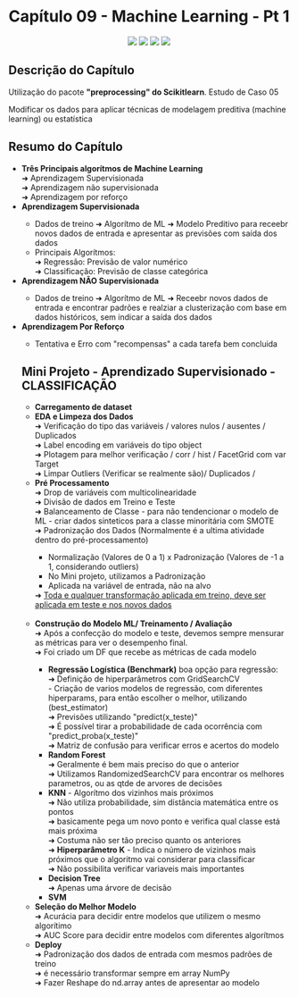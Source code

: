 <h1 align="center"> Capítulo 09 - Machine Learning - Pt 1</h1>

<p align="center">
  <img src="https://img.shields.io/badge/Python-FFD43B?style=for-the-badge&logo=python&logoColor=blue">
  <img src="https://img.shields.io/badge/Pandas-2C2D72?style=for-the-badge&logo=pandas&logoColor=white">
  <img src="https://img.shields.io/badge/numpy-%23013243.svg?style=for-the-badge&logo=numpy&logoColor=white">
  <img src="https://img.shields.io/badge/scikit_learn-F7931E?style=for-the-badge&logo=scikit-learn&logoColor=white">
</p>

<h2>Descrição do Capítulo</h2>
<p>Utilização do pacote <b>"preprocessing" do Scikitlearn</b>. Estudo de Caso 05</p>
<p>Modificar os dados para aplicar técnicas de modelagem preditiva (machine learning) ou estatística</p>

<h2>Resumo do Capítulo</h2>
<ul>
 <li><b>Três Principais algorítmos de Machine Learning</b></li>
 ➜ Aprendizagem Supervisionada<br>
 ➜ Aprendizagem não supervisionada <br>
 ➜ Aprendizagem por reforço<br>

  <li><b>Aprendizagem Supervisionada</b></li>
    <ul>
      <li>Dados de treino ➜ Algorítmo de ML ➜ Modelo Preditivo para receebr novos dados de entrada e apresentar as previsões com saída dos dados</li>
      <li>Principais Algorítmos:</li>
      ➜ Regressão: Previsão de valor numérico<br>
      ➜ Classificação: Previsão de classe categórica<br>
    </ul>
  <li><b>Aprendizagem NÃO Supervisionada</b></li>
    <ul>
      <li>Dados de treino ➜ Algorítmo de ML ➜ Receebr novos dados de entrada e encontrar padrões e realziar a clusterização com base em dados históricos, sem indicar a saída dos dados
    </ul>
  <li><b>Aprendizagem Por Reforço</b></li>
    <ul>
      <li>Tentativa e Erro com "recompensas" a cada tarefa bem concluida</li>
    </ul>
  
<h2>Mini Projeto - Aprendizado Supervisionado - CLASSIFICAÇÃO</h2>
<ul>
 <li><b>Carregamento de dataset</b></li>
 <li><b>EDA e Limpeza dos Dados</b></li>
 ➜ Verificação do tipo das variáveis / valores nulos / ausentes / Duplicados<br>
 ➜ Label encoding em variáveis do tipo object <br>
 ➜ Plotagem para melhor verificação / corr / hist / FacetGrid com var Target<br>
 ➜ Limpar Outliers (Verificar se realmente são)/ Duplicados / 
 <li><b>Pré Processamento</b></li>
 ➜ Drop de variáveis com multicolinearidade<br>
 ➜ Divisão de dados em Treino e Teste<br>
 ➜ Balanceamento de Classe - para não tendencionar o modelo de ML - criar dados sinteticos para a classe minoritária com SMOTE<br>
 ➜ Padronização dos Dados (Normalmente é a ultima atividade dentro do pré-processamento) 
 <ul>
      <li>Normalização (Valores de 0 a 1) x Padronização (Valores de -1 a 1, considerando outliers)</li>
      <li>No Mini projeto, utilizamos a Padronização</li>
      <li>Aplicada na variável de entrada, não na alvo</li> 
  </ul>
  ➜ <u>Toda e qualquer transformação aplicada em treino, deve ser aplicada em teste e nos novos dados</u>
  <br>  <br>
 <li><b>Construção do Modelo ML/ Treinamento / Avaliação</b></li>
  ➜ Após a confecção do modelo e teste, devemos sempre mensurar as métricas para ver o desempenho final.<br>
  ➜ Foi criado um DF que recebe as métricas de cada modelo
 <ul>
      <li><b>Regressão Logística (Benchmark)</b> boa opção para regressão:</li>
      ➜ Definição de hiperparâmetros com GridSearchCV<br>
      - Criação de varios modelos de regressão, com diferentes hiperparams, para então escolher o melhor, utilizando (best_estimator)<br>
      ➜ Previsões utilizando "predict(x_teste)"<br>
      ➜ É possível tirar a probabilidade de cada ocorrência com "predict_proba(x_teste)"<br>
      ➜ Matriz de confusão para verificar erros e acertos do modelo<br>
    <li><b>Random Forest</b></li>
    ➜ Geralmente é bem mais preciso do que o anterior<br>
    ➜ Utilizamos RandomizedSearchCV para encontrar os melhores parametros, ou as qtde de arvores de decisões<br>
    <li><b>KNN</b> - Algorítmo dos vizinhos mais próximos</li>
    ➜ Não utiliza probabilidade, sim distância matemática entre os pontos<br>
    ➜ basicamente pega um novo ponto e verifica qual classe está mais próxima<br>
    ➜ Costuma não ser tão preciso quanto os anteriores<br>
    ➜ <b>Hiperparâmetro K</b> - Indica o número de vizinhos mais próximos que o algoritmo vai considerar para classificar<br>
    ➜ Não possibilita verificar variaveis mais importantes<br>
    <li><b>Decision Tree</b></li>
    ➜ Apenas uma árvore de decisão
    <li><b>SVM</b></li>
  </ul>

   <li><b>Seleção do Melhor Modelo</b></li>
   ➜ Acurácia para decidir entre modelos que utilizem o mesmo algorítimo<br>
   ➜ AUC Score para decidir entre modelos com diferentes algorítmos

   <li><b>Deploy</b></li>
   ➜ Padronização dos dados de entrada com mesmos padrões de treino<br>
   ➜ é necessário transformar sempre em array NumPy<br>
   ➜ Fazer Reshape do nd.array antes de apresentar ao modelo





      
